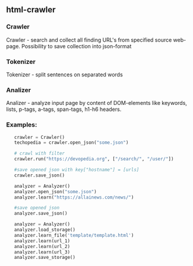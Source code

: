 ## html-crawler

### Crawler
Crawler - search and collect all finding URL's from specified source web-page. Possibility to save collection into json-format

### Tokenizer
Tokenizer - split sentences on separated words

### Analizer
Analizer - analyze input page by content of DOM-elements like keywords, lists, p-tags, a-tags, span-tags, h1-h6 headers.

### Examples:
```python
   crawler = Crawler()
   techopedia = crawler.open_json("some.json")

   # crawl with filter
   crawler.run("https://devopedia.org", ["/search/", "/user/"])

   #save opened json with key["hostname"] = [urls]
   crawler.save_json()
```

```python
   analyzer = Analyzer()
   analyzer.open_json("some.json")
   analyzer.learn("https://allainews.com/news/")

   #save opened json
   analyzer.save_json()
```

```python
   analyzer = Analyzer()
   analyzer.load_storage()
   analyzer.learn_file('template/template.html')
   analyzer.learn(url_1)
   analyzer.learn(url_2)
   analyzer.learn(url_3)
   analyzer.save_storage()
```
